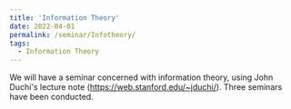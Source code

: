 ```yaml
---
title: 'Information Theory'
date: 2022-04-01
permalink: /seminar/Infotheory/
tags:
  - Information Theory
---
```


We will have a seminar concerned with information theory, using John Duchi's lecture note (https://web.stanford.edu/~jduchi/). Three seminars have been conducted.
